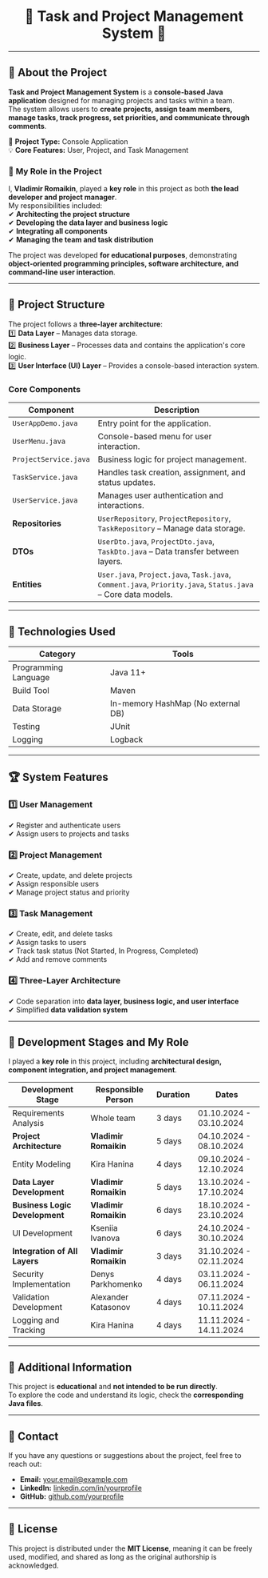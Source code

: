 <h1 align="center">🚀 Task and Project Management System 🚀</h1>

---

## 🌟 About the Project

**Task and Project Management System** is a **console-based Java application** designed for managing projects and tasks within a team.  
The system allows users to **create projects, assign team members, manage tasks, track progress, set priorities, and communicate through comments**.

📝 **Project Type:** Console Application  
💡 **Core Features:** User, Project, and Task Management

### 🎯 **My Role in the Project**
I, **Vladimir Romaikin**, played a **key role** in this project as both **the lead developer and project manager**.  
My responsibilities included:  
✔ **Architecting the project structure**  
✔ **Developing the data layer and business logic**  
✔ **Integrating all components**  
✔ **Managing the team and task distribution**

The project was developed **for educational purposes**, demonstrating **object-oriented programming principles, software architecture, and command-line user interaction**.

---

## 📂 Project Structure

The project follows a **three-layer architecture**:  
1️⃣ **Data Layer** – Manages data storage.  
2️⃣ **Business Layer** – Processes data and contains the application's core logic.  
3️⃣ **User Interface (UI) Layer** – Provides a console-based interaction system.

### **Core Components**

| Component               | Description |
|-------------------------|------------|
| `UserAppDemo.java`      | Entry point for the application. |
| `UserMenu.java`         | Console-based menu for user interaction. |
| `ProjectService.java`   | Business logic for project management. |
| `TaskService.java`      | Handles task creation, assignment, and status updates. |
| `UserService.java`      | Manages user authentication and interactions. |
| **Repositories**        | `UserRepository`, `ProjectRepository`, `TaskRepository` – Manage data storage. |
| **DTOs**               | `UserDto.java`, `ProjectDto.java`, `TaskDto.java` – Data transfer between layers. |
| **Entities**           | `User.java`, `Project.java`, `Task.java`, `Comment.java`, `Priority.java`, `Status.java` – Core data models. |

---

## 🔧 Technologies Used

| Category               | Tools                                        |
|------------------------|----------------------------------------------|
| Programming Language   | Java 11+                                     |
| Build Tool            | Maven                                        |
| Data Storage          | In-memory HashMap (No external DB)           |
| Testing               | JUnit                                        |
| Logging               | Logback                                      |

---

## 🏆 System Features

### 1️⃣ **User Management**
✔ Register and authenticate users  
✔ Assign users to projects and tasks

### 2️⃣ **Project Management**
✔ Create, update, and delete projects  
✔ Assign responsible users  
✔ Manage project status and priority

### 3️⃣ **Task Management**
✔ Create, edit, and delete tasks  
✔ Assign tasks to users  
✔ Track task status (Not Started, In Progress, Completed)  
✔ Add and remove comments

### 4️⃣ **Three-Layer Architecture**
✔ Code separation into **data layer, business logic, and user interface**  
✔ Simplified **data validation system**

---

## 🚀 Development Stages and My Role

I played a **key role** in this project, including **architectural design, component integration, and project management**.

| Development Stage        | Responsible Person       | Duration  | Dates |
|-------------------------|------------------------|------------|---------------|
| Requirements Analysis   | Whole team            | 3 days    | 01.10.2024 - 03.10.2024 |
| **Project Architecture** | **Vladimir Romaikin** | 5 days    | 04.10.2024 - 08.10.2024 |
| Entity Modeling         | Kira Hanina            | 4 days    | 09.10.2024 - 12.10.2024 |
| **Data Layer Development** | **Vladimir Romaikin** | 5 days    | 13.10.2024 - 17.10.2024 |
| **Business Logic Development** | **Vladimir Romaikin** | 6 days | 18.10.2024 - 23.10.2024 |
| UI Development         | Kseniia Ivanova        | 6 days    | 24.10.2024 - 30.10.2024 |
| **Integration of All Layers** | **Vladimir Romaikin** | 3 days | 31.10.2024 - 02.11.2024 |
| Security Implementation | Denys Parkhomenko     | 4 days    | 03.11.2024 - 06.11.2024 |
| Validation Development  | Alexander Katasonov    | 4 days    | 07.11.2024 - 10.11.2024 |
| Logging and Tracking   | Kira Hanina            | 4 days    | 11.11.2024 - 14.11.2024 |

---

## 📜 Additional Information

This project is **educational** and **not intended to be run directly**.  
To explore the code and understand its logic, check the **corresponding Java files**.

---

## 📩 Contact

If you have any questions or suggestions about the project, feel free to reach out:

- **Email:** [your.email@example.com](mailto:your.email@example.com)
- **LinkedIn:** [linkedin.com/in/yourprofile](https://www.linkedin.com/in/yourprofile)
- **GitHub:** [github.com/yourprofile](https://github.com/yourprofile)

---

## 📜 License

This project is distributed under the **MIT License**, meaning it can be freely used, modified, and shared as long as the original authorship is acknowledged.
